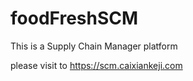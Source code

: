# foodFreshSCM
This is a Supply Chain Manager platform

please visit to https://scm.caixiankeji.com
